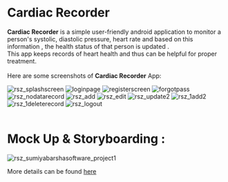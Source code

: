 <h1>Cardiac Recorder</h1>
<b>Cardiac Recorder</b> is a simple user-friendly android application to monitor a person's systolic, diastolic pressure, heart rate 
and based on this information , the health status of that person is updated .<br>
This app keeps records of heart health  and thus can be helpful for proper treatment. <br>
<br>
Here are some screenshots of <b>Cardiac Recorder</b> App:
<br>


 ![rsz_splashscreen](https://github.com/SumiyaBarsha/software_project/assets/74502973/76a70a9d-a801-49e8-a154-9ed42e91308a)
![loginpage](https://github.com/SumiyaBarsha/software_project/assets/74502973/93f11b0a-037e-4018-938c-ac69b3ab85d8)
![registerscreen](https://github.com/SumiyaBarsha/software_project/assets/74502973/ac495d48-b69f-4e7c-8e72-33bad4141b97)
![forgotpass](https://github.com/SumiyaBarsha/software_project/assets/74502973/c2779b4b-034e-461a-9acf-678f05ebb39c)
![rsz_nodatarecord](https://github.com/SumiyaBarsha/software_project/assets/74502973/46931374-46b6-4b99-8b53-a610eb155cbb)
![rsz_add](https://github.com/SumiyaBarsha/software_project/assets/74502973/0c7485c0-f226-4d55-b944-d9e794cf380a)
![rsz_edit](https://github.com/SumiyaBarsha/software_project/assets/74502973/bc60ef5c-2825-4218-a8d2-392d5bbaaf89)
![rsz_update2](https://github.com/SumiyaBarsha/software_project/assets/74502973/6e2f8e8b-a2f0-4050-8f7b-b72006c7edfa)
![rsz_1add2](https://github.com/SumiyaBarsha/software_project/assets/74502973/1b183910-789d-4123-b606-0b9bbcead2a3)
![rsz_1deleterecord](https://github.com/SumiyaBarsha/software_project/assets/74502973/47c3a97e-33b5-45ab-89e3-00b4eb3164f4)
![rsz_logout](https://github.com/SumiyaBarsha/software_project/assets/74502973/d6a4e710-ebdf-438c-ba28-3481d169210b)
<br>
<br>
<h1>Mock Up & Storyboarding :</h1>

![rsz_sumiyabarshasoftware_project1](https://github.com/SumiyaBarsha/software_project/assets/74502973/922a5121-8524-4fd5-8486-170c1aa37521)



More details can be found <a href="https://github.com/SumiyaBarsha/software_project/wiki">here</a>


